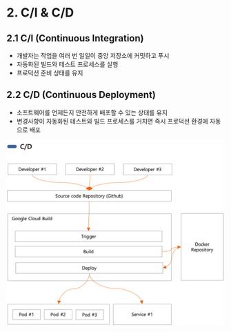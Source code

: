 # 2. C/I & C/D

## 2.1 C/I (Continuous Integration)

- 개발자는 작업을 여러 번 일일이 중앙 저장소에 커밋하고 푸시
- 자동화된 빌드와 테스트 프로세스를 실행
- 프로덕션 준비 상태를 유지

## 2.2 C/D (Continuous Deployment)

- 소프트웨어를 언제든지 안전하게 배포할 수 있는 상태를 유지
- 변경사항이 자동화된 테스트와 빌드 프로세스를 거치면 즉시 프로덕션 환경에 자동으로 배포

![structure](images/cd.png)
